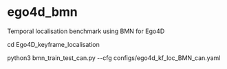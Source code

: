 # ego4d_bmn

Temporal localisation benchmark using BMN for Ego4D

cd Ego4D_keyframe_localisation

python3 bmn_train_test_can.py --cfg configs/ego4d_kf_loc_BMN_can.yaml
